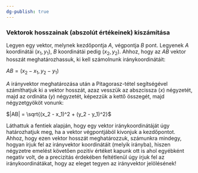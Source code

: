 ```yaml
---
dg-publish: true
---
```

### Vektorok hosszainak (abszolút értékeinek) kiszámítása

Legyen egy vektor, melynek kezdőpontja $A$, végpontja $B$ pont. Legyenek $A$ koordinátái $(x_1, y_1)$, $B$ koordinátái pedig $(x_2, y_2)$. Ahhoz, hogy az $AB$ vektor hosszát meghatározhassuk, ki kell számolnunk iránykoordinátáit:

$AB = (x_2 - x_1, y_2 - y_1)$

$A$ irányvektor meghatározása után a Pitagorasz-tétel segítségével számíthatjuk ki a vektor hosszát, azaz vesszük az abszcissza ($x$) négyzetét, majd az ordináta ($y$) négyzetét, képezzük a kettő összegét, majd négyzetgyököt vonunk:

$|AB| = \sqrt{(x_2 - x_1)^2 + (y_2 - y_1)^2}$

Láthattuk a fentiek alapján, hogy egy vektor iránykoordinátáját úgy határozhatjuk meg, ha a vektor végpontjából kivonjuk a kezdőpontot. Ahhoz, hogy ezen vektor hosszát meghatározzuk, számunkra mindegy, hogyan írjuk fel az irányvektor koordinátáit (melyik irányba), hiszen négyzetre emelést követően pozitív értéket kapunk ott is ahol egyébként negatív volt, de a precizitás érdekében feltétlenül úgy írjuk fel az iránykoordinátákat, hogy az eleget tegyen az irányvektor jelölésének!
